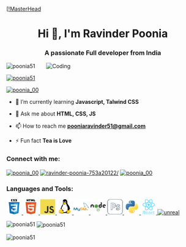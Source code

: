 [[!MasterHead](https://www.youtube.com/redirect?event=video_description&redir_token=QUFFLUhqbFNsSUVnMXA1QWRuTEd5TVVCc2pxNHk2UUNnZ3xBQ3Jtc0tteUJCMWxzUGsyLWZLLXFrOHJQS3hySFoyVktJNjcyX1BPY3ZMV20xMUVCZHl4LUtkOUdrVDJpY0dEcnltWldRdThwS2hNRWFBejhabHFfbGs4WmdNVmt0V1lKd0dnM1lVcnI2MW1leFhyN292VEtkdw&q=https%3A%2F%2F1.bp.blogspot.com%2F-7A4WynwLsMw%2FXbBpCXG8fHI%2FAAAAAAAAMt4%2FuOa1bpLskYgrwGbllhSu2SDj_Mig8SXJQCLcBGAsYHQ%2Fs1600%2F2000_600px.gif&v=G-EGDH50hGE)

<h1 align="center">Hi 👋, I'm Ravinder Poonia</h1>
<h3 align="center">A passionate Full developer from India</h3> 
<img align="right" alt="Coding" width="400" scr="https://cdn.dribbble.com/users/1162077/screenshots/3848914/programmer.gif">

<p align="left"> <img src="https://komarev.com/ghpvc/?username=poonia51&label=Profile%20views&color=0e75b6&style=flat" alt="poonia51" /> </p>

<p align="left"> <a href="https://github.com/ryo-ma/github-profile-trophy"><img src="https://github-profile-trophy.vercel.app/?username=poonia51" alt="poonia51" /></a> </p>

<p align="left"> <a href="https://twitter.com/poonia_00" target="blank"><img src="https://img.shields.io/twitter/follow/poonia_00?logo=twitter&style=for-the-badge" alt="poonia_00" /></a> </p>

- 🌱 I’m currently learning **Javascript, Talwind CSS**

- 💬 Ask me about **HTML, CSS, JS**

- 📫 How to reach me **pooniaravinder51@gmail.com**

- ⚡ Fun fact **Tea is Love**

<h3 align="left">Connect with me:</h3>
<p align="left">
<a href="https://twitter.com/poonia_00" target="blank"><img align="center" src="https://raw.githubusercontent.com/rahuldkjain/github-profile-readme-generator/master/src/images/icons/Social/twitter.svg" alt="poonia_00" height="30" width="40" /></a>
<a href="https://linkedin.com/in/ravinder-poonia-753a20122/" target="blank"><img align="center" src="https://raw.githubusercontent.com/rahuldkjain/github-profile-readme-generator/master/src/images/icons/Social/linked-in-alt.svg" alt="ravinder-poonia-753a20122/" height="30" width="40" /></a>
<a href="https://instagram.com/poonia_00" target="blank"><img align="center" src="https://raw.githubusercontent.com/rahuldkjain/github-profile-readme-generator/master/src/images/icons/Social/instagram.svg" alt="poonia_00" height="30" width="40" /></a>
</p>

<h3 align="left">Languages and Tools:</h3>
<p align="left"> <a href="https://www.w3schools.com/css/" target="_blank" rel="noreferrer"> <img src="https://raw.githubusercontent.com/devicons/devicon/master/icons/css3/css3-original-wordmark.svg" alt="css3" width="40" height="40"/> </a> <a href="https://www.w3.org/html/" target="_blank" rel="noreferrer"> <img src="https://raw.githubusercontent.com/devicons/devicon/master/icons/html5/html5-original-wordmark.svg" alt="html5" width="40" height="40"/> </a> <a href="https://developer.mozilla.org/en-US/docs/Web/JavaScript" target="_blank" rel="noreferrer"> <img src="https://raw.githubusercontent.com/devicons/devicon/master/icons/javascript/javascript-original.svg" alt="javascript" width="40" height="40"/> </a> <a href="https://www.linux.org/" target="_blank" rel="noreferrer"> <img src="https://raw.githubusercontent.com/devicons/devicon/master/icons/linux/linux-original.svg" alt="linux" width="40" height="40"/> </a> <a href="https://www.mysql.com/" target="_blank" rel="noreferrer"> <img src="https://raw.githubusercontent.com/devicons/devicon/master/icons/mysql/mysql-original-wordmark.svg" alt="mysql" width="40" height="40"/> </a> <a href="https://nodejs.org" target="_blank" rel="noreferrer"> <img src="https://raw.githubusercontent.com/devicons/devicon/master/icons/nodejs/nodejs-original-wordmark.svg" alt="nodejs" width="40" height="40"/> </a> <a href="https://www.photoshop.com/en" target="_blank" rel="noreferrer"> <img src="https://raw.githubusercontent.com/devicons/devicon/master/icons/photoshop/photoshop-line.svg" alt="photoshop" width="40" height="40"/> </a> <a href="https://www.python.org" target="_blank" rel="noreferrer"> <img src="https://raw.githubusercontent.com/devicons/devicon/master/icons/python/python-original.svg" alt="python" width="40" height="40"/> </a> <a href="https://reactjs.org/" target="_blank" rel="noreferrer"> <img src="https://raw.githubusercontent.com/devicons/devicon/master/icons/react/react-original-wordmark.svg" alt="react" width="40" height="40"/> </a> <a href="https://unrealengine.com/" target="_blank" rel="noreferrer"> <img src="https://raw.githubusercontent.com/kenangundogan/fontisto/036b7eca71aab1bef8e6a0518f7329f13ed62f6b/icons/svg/brand/unreal-engine.svg" alt="unreal" width="40" height="40"/> </a> </p>

<p><img align="left" src="https://github-readme-stats.vercel.app/api/top-langs?username=poonia51&show_icons=true&locale=en&layout=compact" alt="poonia51" /></p>

<p>&nbsp;<img align="center" src="https://github-readme-stats.vercel.app/api?username=poonia51&show_icons=true&locale=en" alt="poonia51" /></p>

<p><img align="center" src="https://github-readme-streak-stats.herokuapp.com/?user=poonia51&" alt="poonia51" /></p>
